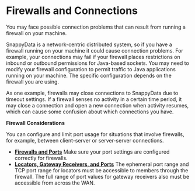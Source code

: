 # Firewalls and Connections

You may face possible connection problems that can result from running a firewall on your machine.

SnappyData is a network-centric distributed system, so if you have a firewall running on your machine it could cause connection problems. For example, your connections may fail if your firewall places restrictions on inbound or outbound permissions for Java-based sockets. You may need to modify your firewall configuration to permit traffic to Java applications running on your machine. The specific configuration depends on the firewall you are using.

As one example, firewalls may close connections to SnappyData due to timeout settings. If a firewall senses no activity in a certain time period, it may close a connection and open a new connection when activity resumes, which can cause some confusion about which connections you have.


**Firewall Considerations**

You can configure and limit port usage for situations that involve firewalls, for example, between client-server or server-server connections.

-   **[Firewalls and Ports](firewalls_ports.md)**
    Make sure your port settings are configured correctly for firewalls.
-   **[Locators, Gateway Receivers, and Ports](locators_gateways.md)**
    The ephemeral port range and TCP port range for locators must be accessible to members through the firewall. The full range of port values for gateway receivers also must be accessible from across the WAN.


